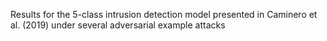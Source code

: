 Results for the 5-class intrusion detection model presented in Caminero et al. (2019) under several adversarial example attacks
